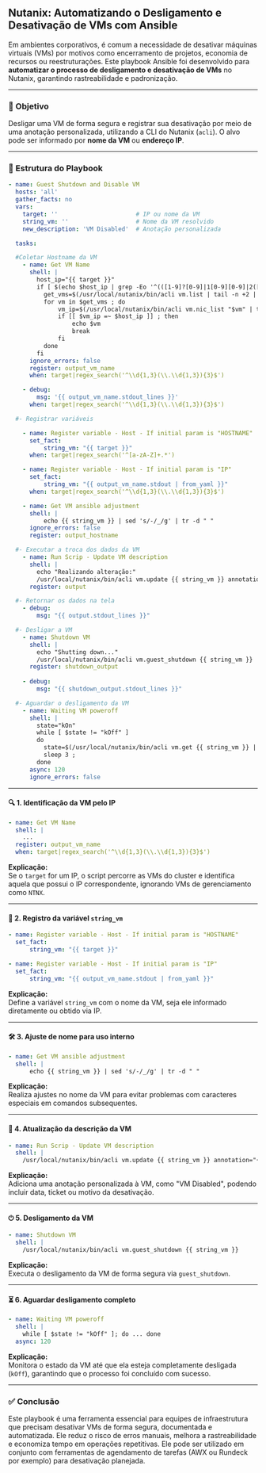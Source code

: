 ## Nutanix: Automatizando o Desligamento e Desativação de VMs com Ansible

Em ambientes corporativos, é comum a necessidade de desativar máquinas virtuais (VMs) por motivos como encerramento de projetos, economia de recursos ou reestruturações. Este playbook Ansible foi desenvolvido para **automatizar o processo de desligamento e desativação de VMs** no Nutanix, garantindo rastreabilidade e padronização.

***

### 🎯 Objetivo

Desligar uma VM de forma segura e registrar sua desativação por meio de uma anotação personalizada, utilizando a CLI do Nutanix (`acli`). O alvo pode ser informado por **nome da VM** ou **endereço IP**.

***

### 📜 Estrutura do Playbook

```yaml
- name: Guest Shutdown and Disable VM
  hosts: 'all'
  gather_facts: no
  vars:
    target: ''                      # IP ou nome da VM
    string_vm: ''                   # Nome da VM resolvido
    new_description: 'VM Disabled'  # Anotação personalizada

  tasks:

  #Coletar Hostname da VM
    - name: Get VM Name
      shell: |
        host_ip="{{ target }}"
        if [ $(echo $host_ip | grep -Eo '^(([1-9]?[0-9]|1[0-9][0-9]|2([0-4][0-9]|5[0-5]))\.){3}([1-9]?[0-9]|1[0-9][0-9]|2([0-4][0-9]|5[0-5]))$') != 1 ] ; then
          get_vms=$(/usr/local/nutanix/bin/acli vm.list | tail -n +2 | awk -F ' ' '{print $1"\n"}' | grep -v 'NTNX\|ntnx' | sed 's/$/\n/g')
          for vm in $get_vms ; do
              vm_ip=$(/usr/local/nutanix/bin/acli vm.nic_list "$vm" | tail -n +2 | awk -F ' ' '{print $3}')
              if [[ $vm_ip =~ $host_ip ]] ; then
                  echo $vm
                  break
              fi
          done
        fi
      ignore_errors: false
      register: output_vm_name
      when: target|regex_search('^\\d{1,3}(\\.\\d{1,3}){3}$')

    - debug:
        msg: '{{ output_vm_name.stdout_lines }}'
      when: target|regex_search('^\\d{1,3}(\\.\\d{1,3}){3}$')

  #- Registrar variáveis

    - name: Register variable - Host - If initial param is "HOSTNAME"
      set_fact:
          string_vm: "{{ target }}"
      when: target|regex_search('^[a-zA-Z]+.*')

    - name: Register variable - Host - If initial param is "IP"
      set_fact:
          string_vm: "{{ output_vm_name.stdout | from_yaml }}"
      when: target|regex_search('^\\d{1,3}(\\.\\d{1,3}){3}$')

    - name: Get VM ansible adjustment
      shell: |
          echo {{ string_vm }} | sed 's/-/_/g' | tr -d " "
      ignore_errors: false
      register: output_hostname

  #- Executar a troca dos dados da VM
    - name: Run Scrip - Update VM description
      shell: |
        echo "Realizando alteração:"
        /usr/local/nutanix/bin/acli vm.update {{ string_vm }} annotation="{{ new_description }}"
      register: output

  #- Retornar os dados na tela
    - debug:
        msg: "{{ output.stdout_lines }}"

  #- Desligar a VM
    - name: Shutdown VM
      shell: |
        echo "Shutting down..."
        /usr/local/nutanix/bin/acli vm.guest_shutdown {{ string_vm }}
      register: shutdown_output
    
    - debug:
        msg: "{{ shutdown_output.stdout_lines }}"

  #- Aguardar o desligamento da VM
    - name: Waiting VM poweroff
      shell: |
        state="kOn"
        while [ $state != "kOff" ]
        do
          state=$(/usr/local/nutanix/bin/acli vm.get {{ string_vm }} | grep "state:" | awk -F '"' '{print $2}' | tr -d " " )
          sleep 3 ;
        done
      async: 120
      ignore_errors: false
```

***

#### 🔍 1. Identificação da VM pelo IP

```yaml
- name: Get VM Name
  shell: |
    ...
  register: output_vm_name
  when: target|regex_search('^\\d{1,3}(\\.\\d{1,3}){3}$')
```

**Explicação:**  
Se o `target` for um IP, o script percorre as VMs do cluster e identifica aquela que possui o IP correspondente, ignorando VMs de gerenciamento como `NTNX`.

***

#### 🧠 2. Registro da variável `string_vm`

```yaml
- name: Register variable - Host - If initial param is "HOSTNAME"
  set_fact:
      string_vm: "{{ target }}"
```

```yaml
- name: Register variable - Host - If initial param is "IP"
  set_fact:
      string_vm: "{{ output_vm_name.stdout | from_yaml }}"
```

**Explicação:**  
Define a variável `string_vm` com o nome da VM, seja ele informado diretamente ou obtido via IP.

***

#### 🛠️ 3. Ajuste de nome para uso interno

```yaml
- name: Get VM ansible adjustment
  shell: |
      echo {{ string_vm }} | sed 's/-/_/g' | tr -d " "
```

**Explicação:**  
Realiza ajustes no nome da VM para evitar problemas com caracteres especiais em comandos subsequentes.

***

#### 📝 4. Atualização da descrição da VM

```yaml
- name: Run Scrip - Update VM description
  shell: |
    /usr/local/nutanix/bin/acli vm.update {{ string_vm }} annotation="{{ new_description }}"
```

**Explicação:**  
Adiciona uma anotação personalizada à VM, como "VM Disabled", podendo incluir data, ticket ou motivo da desativação.

***

#### ⏻ 5. Desligamento da VM

```yaml
- name: Shutdown VM
  shell: |
    /usr/local/nutanix/bin/acli vm.guest_shutdown {{ string_vm }}
```

**Explicação:**  
Executa o desligamento da VM de forma segura via `guest_shutdown`.

***

#### ⏳ 6. Aguardar desligamento completo

```yaml
- name: Waiting VM poweroff
  shell: |
    while [ $state != "kOff" ]; do ... done
  async: 120
```

**Explicação:**  
Monitora o estado da VM até que ela esteja completamente desligada (`kOff`), garantindo que o processo foi concluído com sucesso.

***

### ✅ Conclusão

Este playbook é uma ferramenta essencial para equipes de infraestrutura que precisam desativar VMs de forma segura, documentada e automatizada. Ele reduz o risco de erros manuais, melhora a rastreabilidade e economiza tempo em operações repetitivas. Ele pode ser utilizado em conjunto com ferramentas de agendamento de tarefas (AWX ou Rundeck por exemplo) para desativação planejada.